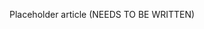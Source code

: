 <!--
title: "System Messages"
description: "Overview of system messages"
tags: "Admin system messages settings"
-->

Placeholder article (NEEDS TO BE WRITTEN)
